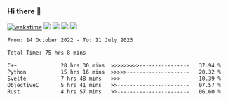 ### Hi there 👋
[![wakatime](https://wakatime.com/badge/user/368879df-dc38-4b1a-86c4-8a2054a0e074.svg)](https://wakatime.com/@368879df-dc38-4b1a-86c4-8a2054a0e074)
<img src="https://img.shields.io/badge/Windows-0078D6?style=flat&logo=Windows&logoColor=white">
<img src="https://img.shields.io/badge/IntelliJ_IDEA-000000.svg?style=flat&logo=IntelliJ-IDEA&logoColor=white">
<img src="https://img.shields.io/badge/Visual_Studio_Code-007ACC?style=flat&logo=Visual-Studio-Code&logoColor=white">
<img src="https://img.shields.io/badge/Discord-5865F2?label=kano%233578&style=flat&logo=discord&logoColor=white">
<br>


<!--START_SECTION:waka-->

```txt
From: 14 October 2022 - To: 11 July 2023

Total Time: 75 hrs 8 mins

C++              28 hrs 30 mins  >>>>>>>>>----------------   37.94 %
Python           15 hrs 16 mins  >>>>>--------------------   20.32 %
Svelte           7 hrs 48 mins   >>>----------------------   10.39 %
ObjectiveC       5 hrs 41 mins   >>-----------------------   07.57 %
Rust             4 hrs 57 mins   >>-----------------------   06.60 %
```

<!--END_SECTION:waka-->
